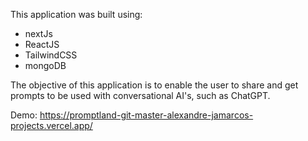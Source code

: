 This application was built using:

- nextJs
- ReactJS
- TailwindCSS
- mongoDB

The objective of this application is to enable the user to share and get prompts to be used with conversational AI's, such as ChatGPT.

Demo: https://promptland-git-master-alexandre-jamarcos-projects.vercel.app/
